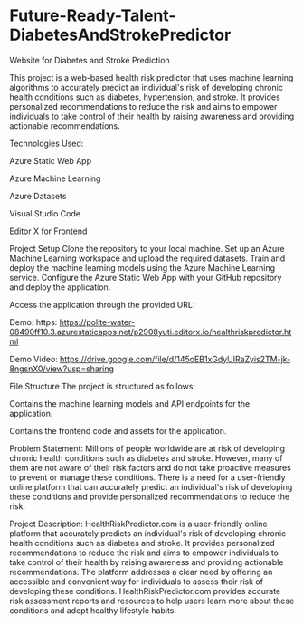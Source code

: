 # Future-Ready-Talent-DiabetesAndStrokePredictor
Website for Diabetes and Stroke Prediction

This project is a web-based health risk predictor that uses machine learning algorithms to accurately predict an individual's risk of developing chronic health conditions such as diabetes, hypertension, and stroke. It provides personalized recommendations to reduce the risk and aims to empower individuals to take control of their health by raising awareness and providing actionable recommendations.

Technologies Used:

  Azure Static Web App
  
  Azure Machine Learning
  
  Azure Datasets
  
  Visual Studio Code
  
  Editor X for Frontend
  
Project Setup
Clone the repository to your local machine.
Set up an Azure Machine Learning workspace and upload the required datasets.
Train and deploy the machine learning models using the Azure Machine Learning service.
Configure the Azure Static Web App with your GitHub repository and deploy the application.

Access the application through the provided URL: 

  Demo: https: https://polite-water-08490ff10.3.azurestaticapps.net/p2908yuti.editorx.io/healthriskpredictor.html
  
  Demo Video: https://drive.google.com/file/d/145oEB1xGdyUIRaZyis2TM-jk-8ngsnX0/view?usp=sharing


File Structure
The project is structured as follows:

  Contains the machine learning models and API endpoints for the application.
  
  Contains the frontend code and assets for the application.
  
Problem Statement: Millions of people worldwide are at risk of developing chronic health conditions such as diabetes and stroke.
However, many of them are not aware of their risk factors and do not take proactive measures to prevent or manage these conditions. 
There is a need for a user-friendly online platform that can accurately predict an individual's risk of developing these conditions 
and provide personalized recommendations to reduce the risk.

Project Description: HealthRiskPredictor.com is a user-friendly online platform that accurately predicts an individual's risk of developing 
chronic health conditions such as diabetes and stroke. It provides personalized recommendations to reduce the risk and aims to empower 
individuals to take control of their health by raising awareness and providing actionable recommendations. The platform addresses a clear 
need by offering an accessible and convenient way for individuals to assess their risk of developing these conditions. HealthRiskPredictor.com 
provides accurate risk assessment reports and resources to help users learn more about these conditions and adopt healthy lifestyle habits.

